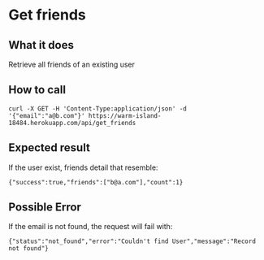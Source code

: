 # Get friends

## What it does

Retrieve all friends of an existing user

## How to call

```
curl -X GET -H 'Content-Type:application/json' -d '{"email":"a@b.com"}' https://warm-island-18484.herokuapp.com/api/get_friends
```

## Expected result

If the user exist, friends detail that resemble:

```{"success":true,"friends":["b@a.com"],"count":1}```

## Possible Error

If the email is not found, the request will fail with:

```{"status":"not_found","error":"Couldn't find User","message":"Record not found"}```
